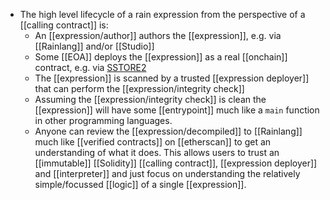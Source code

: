 - The high level lifecycle of a rain expression from the perspective of a [[calling contract]] is:
	- An [[expression/author]] authors the [[expression]], e.g. via [[Rainlang]] and/or [[Studio]]
	- Some [[EOA]] deploys the [[expression]] as a real [[onchain]] contract, e.g. via [SSTORE2](https://github.com/0xsequence/sstore2)
	- The [[expression]] is scanned by a trusted [[expression deployer]] that can perform the [[expression/integrity check]]
	- Assuming the [[expression/integrity check]] is clean the [[expression]] will have some [[entrypoint]] much like a `main` function in other programming languages.
	- Anyone can review the [[expression/decompiled]] to [[Rainlang]] much like [[verified contracts]] on [[etherscan]] to get an understanding of what it does. This allows users to trust an [[immutable]] [[Solidity]] [[calling contract]], [[expression deployer]] and [[interpreter]] and just focus on understanding the relatively simple/focussed [[logic]] of a single [[expression]].